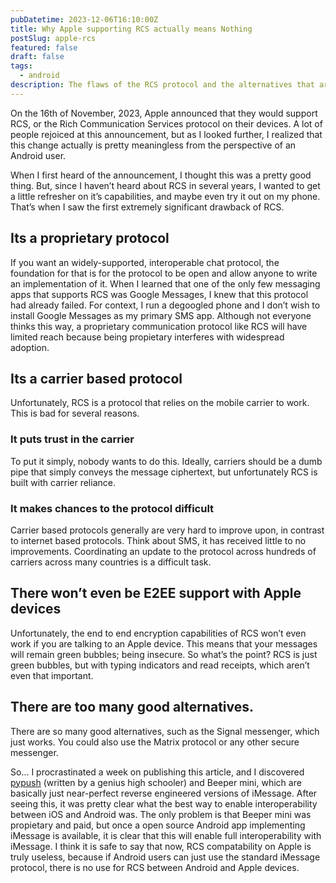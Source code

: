 ```yaml
---
pubDatetime: 2023-12-06T16:10:00Z
title: Why Apple supporting RCS actually means Nothing
postSlug: apple-rcs
featured: false
draft: false
tags:
  - android
description: The flaws of the RCS protocol and the alternatives that are just so much better.
---
```


On the 16th of November, 2023, Apple announced that they would support RCS, or the Rich Communication Services protocol on their devices. A lot of people rejoiced at this announcement, but as I looked further, I realized that this change actually is pretty meaningless from the perspective of an Android user.

When I first heard of the announcement, I thought this was a pretty good thing. But, since I haven’t heard about RCS in several years, I wanted to get a little refresher on it’s capabilities, and maybe even try it out on my phone. That’s when I saw the first extremely significant drawback of RCS.

## Its a proprietary protocol

If you want an widely-supported, interoperable chat protocol, the foundation for that is for the protocol to be open and allow anyone to write an implementation of it. When I learned that one of the only few messaging apps that supports RCS was Google Messages, I knew that this protocol had already failed. For context, I run a degoogled phone and I don’t wish to install Google Messages as my primary SMS app. Although not everyone thinks this way, a proprietary communication protocol like RCS will have limited reach because being propietary interferes with widespread adoption.

## Its a carrier based protocol

Unfortunately, RCS is a protocol that relies on the mobile carrier to work. This is bad for several reasons.

### It puts trust in the carrier

To put it simply, nobody wants to do this. Ideally, carriers should be a dumb pipe that simply conveys the message ciphertext, but unfortunately RCS is built with carrier reliance.

### It makes chances to the protocol difficult

Carrier based protocols generally are very hard to improve upon, in contrast to internet based protocols. Think about SMS, it has received little to no improvements. Coordinating an update to the protocol across hundreds of carriers across many countries is a difficult task.

## There won’t even be E2EE support with Apple devices

Unfortunately, the end to end encryption capabilities of RCS won’t even work if you are talking to an Apple device. This means that your messages will remain green bubbles; being insecure. So what’s the point? RCS is just green bubbles, but with typing indicators and read receipts, which aren’t even that important.

## There are too many good alternatives.

There are so many good alternatives, such as the Signal messenger, which just works. You could also use the Matrix protocol or any other secure messenger. 

So... I procrastinated a week on publishing this article, and I discovered [pypush](https://github.com/JJTech0130/pypush) (written by a genius high schooler) and Beeper mini, which are basically just near-perfect reverse engineered versions of iMessage. After seeing this, it was pretty clear what the best way to enable interoperability between iOS and Android was. The only problem is that Beeper mini was propietary and paid, but once a open source Android app implementing iMessage is available, it is clear that this will enable full interoperability with iMessage. I think it is safe to say that now, RCS compatability on Apple is truly useless, because if Android users can just use the standard iMessage protocol, there is no use for RCS between Android and Apple devices.
